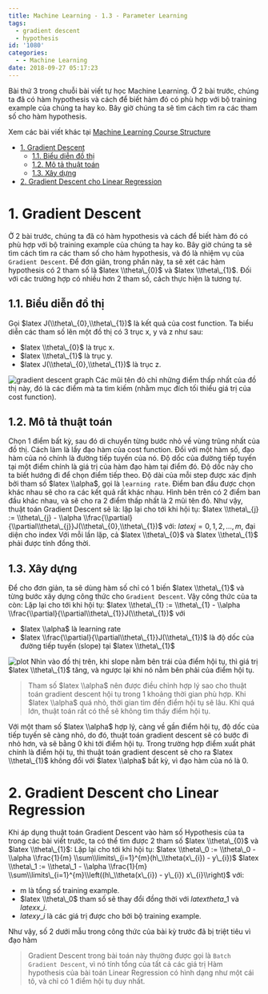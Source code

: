 ```yaml
---
title: Machine Learning - 1.3 - Parameter Learning
tags:
  - gradient descent
  - hypothesis
id: '1080'
categories:
  - - Machine Learning
date: 2018-09-27 05:17:23
---
```


Bài thứ 3 trong chuỗi bài viết tự học Machine Learning. Ở 2 bài trước, chúng ta đã có hàm hypothesis và cách để biết hàm đó có phù hợp với bộ training example của chúng ta hay ko. Bây giờ chúng ta sẽ tìm cách tìm ra các tham số cho hàm hypothesis.
<!-- more -->
Xem các bài viết khác tại [Machine Learning Course Structure](https://coding4food.net/machine-learning-course/)

*   [1\. Gradient Descent](#1-gradient-descent)
    *   [1.1. Biểu diễn đồ thị](#11-biểu-diễn-đồ-thị)
    *   [1.2. Mô tả thuật toán](#12-mô-tả-thuật-toán)
    *   [1.3. Xây dựng](#13-xây-dựng)
*   [2\. Gradient Descent cho Linear Regression](#2-gradient-descent-cho-linear-regression)

# 1\. Gradient Descent

Ở 2 bài trước, chúng ta đã có hàm hypothesis và cách để biết hàm đó có phù hợp với bộ training example của chúng ta hay ko. Bây giờ chúng ta sẽ tìm cách tìm ra các tham số cho hàm hypothesis, và đó là nhiệm vụ của `Gradient Descent`. Để đơn giản, trong phần này, ta sẽ xét các hàm hypothesis có 2 tham số là $latex \\theta\_{0}$ và $latex \\theta\_{1}$. Đối với các trường hợp có nhiều hơn 2 tham số, cách thực hiện là tương tự.

## 1.1. Biểu diễn đồ thị

Gọi $latex J(\\theta\_{0},\\theta\_{1})$ là kết quả của cost function. Ta biểu diễn các tham số lên một đồ thị có 3 trục x, y và z như sau:

*   $latex \\theta\_{0}$ là trục x.
*   $latex \\theta\_{1}$ là trục y.
*   $latex J(\\theta\_{0},\\theta\_{1})$ là trục z.

![gradient descent graph](https://farm2.staticflickr.com/1899/44863403391_91a4cf87aa_o.png) Các mũi tên đỏ chỉ những điểm thấp nhất của đồ thị này, đó là các điểm mà ta tìm kiếm (nhằm mục đích tối thiểu giá trị của cost function).

## 1.2. Mô tả thuật toán

Chọn 1 điểm bất kỳ, sau đó di chuyển từng bước nhỏ về vùng trũng nhất của đồ thị. Cách làm là lấy đạo hàm của cost function. Đối với một hàm số, đạo hàm của nó chính là đường tiếp tuyến của nó. Độ dốc của đường tiếp tuyến tại một điểm chính là giá trị của hàm đạo hàm tại điểm đó. Độ dốc này cho ta biết hướng đi để chọn điểm tiếp theo. Độ dài của mỗi step được xác định bởi tham số $latex \\alpha$, gọi là `learning rate`. Điểm ban đầu được chọn khác nhau sẽ cho ra các kết quả rất khác nhau. Hình bên trên có 2 điểm ban đầu khác nhau, và sẽ cho ra 2 điểm thấp nhất là 2 mũi tên đỏ. Như vậy, thuật toán Gradient Descent sẽ là: lặp lại cho tới khi hội tụ: $latex \\theta\_{j} := \\theta\_{j} - \\alpha \\frac{\\partial}{\\partial\\theta\_{j}}J(\\theta\_{0},\\theta\_{1})$ với: $latex j=0,1,2,...,m$, đại diện cho index Với mỗi lần lặp, cả $latex \\theta\_{0}$ và $latex \\theta\_{1}$ phải được tính đồng thời.

## 1.3. Xây dựng

Để cho đơn giản, ta sẽ dùng hàm số chỉ có 1 biến $latex \\theta\_{1}$ và từng bước xây dựng công thức cho `Gradient Descent`. Vậy công thức của ta còn: Lặp lại cho tới khi hội tụ: $latex \\theta\_{1} := \\theta\_{1} - \\alpha \\frac{\\partial}{\\partial\\theta\_{1}}J(\\theta\_{1})$ với

*   $latex \\alpha$ là learning rate
*   $latex \\frac{\\partial}{\\partial\\theta\_{1}}J(\\theta\_{1})$ là độ dốc của đường tiếp tuyến (slope) tại $latex \\theta\_{1}$

![plot](https://i.imgur.com/G01t68o.png) Nhìn vào đồ thị trên, khi slope nằm bên trái của điểm hội tụ, thì giá trị $latex \\theta\_{1}$ tăng, và ngược lại khi nó nằm bên phải của điểm hội tụ.

> Tham số $latex \\alpha$ nên được điều chỉnh hợp lý sao cho thuật toán gradient descent hội tụ trong 1 khoảng thời gian phù hợp. Khi $latex \\alpha$ quá nhỏ, thời gian tìm đến điểm hội tụ sẽ lâu. Khi quá lớn, thuật toán rất có thể sẽ không tìm thấy điểm hội tụ.

Với một tham số $latex \\alpha$ hợp lý, càng về gần điểm hội tụ, độ dốc của tiếp tuyến sẽ càng nhỏ, do đó, thuật toán gradient descent sẽ có bước đi nhỏ hơn, và sẽ bằng 0 khi tới điểm hội tụ. Trong trường hợp điểm xuất phát chính là điểm hội tụ, thì thuật toán gradient descent sẽ cho ra $latex \\theta\_{1}$ không đổi với $latex \\alpha$ bất kỳ, vì đạo hàm của nó là 0.

# 2\. Gradient Descent cho Linear Regression

Khi áp dụng thuật toán Gradient Descent vào hàm số Hypothesis của ta trong các bài viết trước, ta có thể tìm được 2 tham số $latex \\theta\_{0}$ và $latex \\theta\_{1}$: Lặp lại cho tới khi hội tụ: $latex \\theta\_0 := \\theta\_0 - \\alpha \\frac{1}{m} \\sum\\limits\_{i=1}^{m}(h\_\\theta(x\_{i}) - y\_{i})$ $latex \\theta\_1 := \\theta\_1 - \\alpha \\frac{1}{m} \\sum\\limits\_{i=1}^{m}\\left((h\_\\theta(x\_{i}) - y\_{i}) x\_{i}\\right)$ với:

*   m là tổng số training example.
*   $latex \\theta\_0$ tham số sẽ thay đổi đồng thời với $latex theta\_1$ và $latex x\_{i}$.
*   $latex y\_{i}$ là các giá trị được cho bởi bộ training example.

Như vậy, số 2 dưới mẫu trong công thức của bài kỳ trước đã bị triệt tiêu vì đạo hàm

> Gradient Descent trong bài toán này thường được gọi là `Batch Gradient Descent`, vì nó tính tổng của tất cả các giá trị Hàm hypothesis của bài toán Linear Regression có hình dạng như một cái tô, và chỉ có 1 điểm hội tụ duy nhất.
